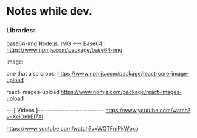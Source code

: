 # Notes while dev.


### Libraries:

base64-img
Node.js: IMG <--> Base64 : https://www.npmjs.com/package/base64-img




Image: 

one that also crops:
https://www.npmjs.com/package/react-core-image-upload


react-images-upload
https://www.npmjs.com/package/react-images-upload




---[ Videos ]---------------------------
https://www.youtube.com/watch?v=XeiOnkEI7XI

https://www.youtube.com/watch?v=WOTFmPkWbxo